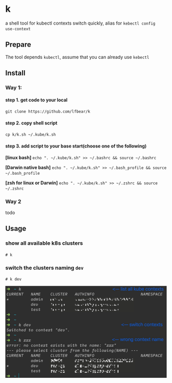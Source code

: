 # k
a shell tool for kubectl contexts switch quickly, alias for `kebectl config use-context`

## Prepare
The tool depends `kubectl`, assume that you can already use `kebectl`

## Install

### Way 1:
#### step 1. get code to your local

`git clone https://github.com/lfbear/k`

#### step 2. copy shell script

`cp k/k.sh ~/.kube/k.sh`

#### step 3. add script to your base start(choose one of the following)

**[linux bash]** `echo ". ~/.kube/k.sh" >> ~/.bashrc && source ~/.bashrc` 

**[Darwin native bash]** `echo ". ~/.kube/k.sh" >> ~/.bash_profile && source ~/.bash_profile` 

**[zsh for linux or Darwin]** `echo ". ~/.kube/k.sh" >> ~/.zshrc && source ~/.zshrc` 

### Way 2

todo

## Usage

### show all available k8s clusters
`# k`

### switch the clusters naming `dev`
`# k dev`

![usage screenshot](https://github.com/lfbear/k/blob/main/cmd.jpg?raw=true)
